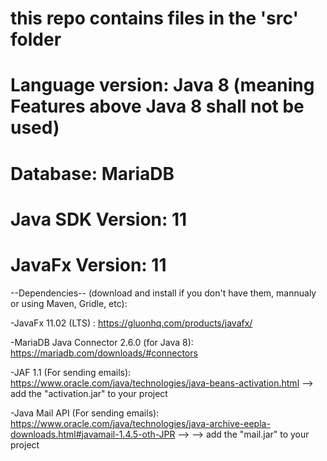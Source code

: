 # this repo contains files in the 'src' folder
# Language version: Java 8 (meaning Features above Java 8 shall not be used)
# Database: MariaDB
# Java SDK Version: 11
# JavaFx Version: 11

--Dependencies-- 
(download and install if you don't have them, mannualy or using Maven, Gridle, etc):

-JavaFx 11.02 (LTS) : https://gluonhq.com/products/javafx/

-MariaDB Java Connector 2.6.0 (for Java 8): https://mariadb.com/downloads/#connectors

-JAF 1.1 (For sending emails): https://www.oracle.com/java/technologies/java-beans-activation.html
--> add the "activation.jar" to your project

-Java Mail API (For sending emails): https://www.oracle.com/java/technologies/java-archive-eepla-downloads.html#javamail-1.4.5-oth-JPR --> --> add the "mail.jar" to your project





